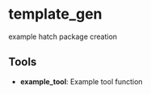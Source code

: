 # template_gen

example hatch package creation

## Tools

- **example_tool**: Example tool function
